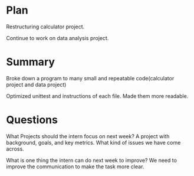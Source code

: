 # Plan 
Restructuring calculator project.

Continue to work on data analysis project.

# Summary
Broke down a program to many small and repeatable code(calculator project and data project)

Optimized unittest and instructions of each file. Made them more readable.

# Questions
What Projects should the intern focus on next week? 
A project with background, goals, and key metrics. What kind of issues we have come across.


What is one thing the intern can do next week to improve? 
We need to improve the communication to make the task more clear. 
